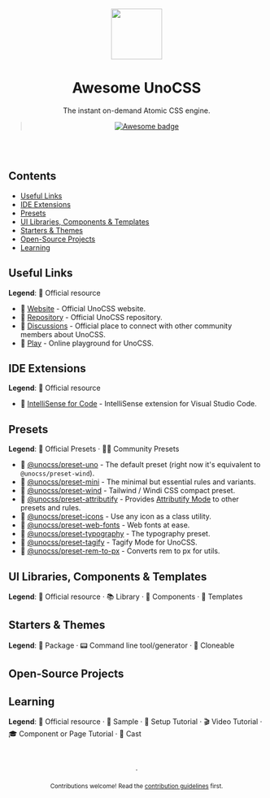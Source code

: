 <br>

<p align="center">
<img src="https://raw.githubusercontent.com/unocss/unocss/main/playground/public/icon-gray.svg" style="width:100px;" />
</p>

<h1 align="center">Awesome UnoCSS</h1>

<p align="center">
The instant on-demand Atomic CSS engine.
</p>

<blockquote align="center">
<a href="https://github.com/sindresorhus/awesome">
    <img src="https://cdn.rawgit.com/sindresorhus/awesome/d7305f38d29fed78fa85652e3a63e154dd8e8829/media/badge.svg" alt="Awesome badge">
  </a>
</blockquote>

<br>
<br>


## Contents

- [Useful Links](#useful-links)
- [IDE Extensions](#ide-extensions)
- [Presets](#presets)
- [UI Libraries, Components & Templates](#ui-libraries-components--templates)
- [Starters & Themes](#starters--themes)
- [Open-Source Projects](#open-source-projects)
- [Learning](#learning)

## Useful Links

**Legend**: 💙 Official resource

- 💙 [Website](https://uno.antfu.me/) - Official UnoCSS website.
- 💙 [Repository](https://github.com/unocss/unocss) - Official UnoCSS repository.
- 💙 [Discussions](https://github.com/unocss/unocss/discussions) - Official place to connect with other community members about UnoCSS.
- 💙 [Play](https://uno.antfu.me/play/) - Online playground for UnoCSS.

## IDE Extensions

**Legend**: 💙 Official resource

- 💙 [IntelliSense for Code](https://marketplace.visualstudio.com/items?itemName=antfu.unocss) - IntelliSense extension for Visual Studio Code.


## Presets

**Legend**: 💙 Official Presets · 🤹‍♂️ Community Presets

- 💙 [@unocss/preset-uno](https://github.com/unocss/unocss/tree/main/packages/preset-uno) - The default preset (right now it's equivalent to `@unocss/preset-wind`).
- 💙 [@unocss/preset-mini](https://github.com/unocss/unocss/tree/main/packages/preset-mini) - The minimal but essential rules and variants.
- 💙 [@unocss/preset-wind](https://github.com/unocss/unocss/tree/main/packages/preset-wind) - Tailwind / Windi CSS compact preset.
- 💙 [@unocss/preset-attributify](https://github.com/unocss/unocss/tree/main/packages/preset-attributify) - Provides [Attributify Mode](https://github.com/unocss/unocss/tree/main/packages/preset-attributify#attributify-mode) to other presets and rules.
- 💙 [@unocss/preset-icons](https://github.com/unocss/unocss/tree/main/packages/preset-icons) - Use any icon as a class utility.
- 💙 [@unocss/preset-web-fonts](https://github.com/unocss/unocss/tree/main/packages/preset-web-fonts) - Web fonts at ease.
- 💙 [@unocss/preset-typography](https://github.com/unocss/unocss/tree/main/packages/preset-typography) - The typography preset.
- 💙 [@unocss/preset-tagify](https://github.com/unocss/unocss/tree/main/packages/preset-tagify) - Tagify Mode for UnoCSS.
- 💙 [@unocss/preset-rem-to-px](https://github.com/unocss/unocss/tree/main/packages/preset-rem-to-px) - Converts rem to px for utils.


## UI Libraries, Components & Templates

**Legend**: 💙 Official resource · 📚 Library · 🧩 Components · 📁 Templates


## Starters & Themes

**Legend**: 💼 Package · 📟 Command line tool/generator · 🚀 Cloneable


## Open-Source Projects


## Learning

**Legend**: 💙 Official resource · 🧪 Sample · 🔧 Setup Tutorial · 🎬 Video Tutorial · 🎓 Component or Page Tutorial · 🎥 Cast




<p align="center">
  <br />
  <br />
  ·
  <br />
  <br />
  <sub>Contributions welcome! Read the <a href=".github/CONTRIBUTING.md">contribution guidelines</a> first.</sub>
</p>
